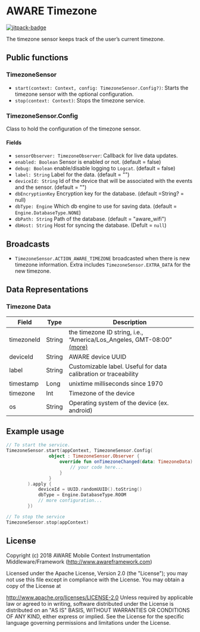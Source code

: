 # AWARE Timezone

[![jitpack-badge](https://jitpack.io/v/awareframework/com.aware.android.sensor.timezone.svg)](https://jitpack.io/#awareframework/com.aware.android.sensor.timezone)

The timezone sensor keeps track of the user’s current timezone.

## Public functions

### TimezoneSensor

+ `start(context: Context, config: TimezoneSensor.Config?)`: Starts the timezone sensor with the optional configuration.
+ `stop(context: Context)`: Stops the timezone service.

### TimezoneSensor.Config

Class to hold the configuration of the timezone sensor.

#### Fields

+ `sensorObserver: TimezoneObserver`: Callback for live data updates.
+ `enabled: Boolean` Sensor is enabled or not. (default = false)
+ `debug: Boolean` enable/disable logging to `Logcat`. (default = false)
+ `label: String` Label for the data. (default = "")
+ `deviceId: String` Id of the device that will be associated with the events and the sensor. (default = "")
+ `dbEncryptionKey` Encryption key for the database. (default =String? = null)
+ `dbType: Engine` Which db engine to use for saving data. (default = `Engine.DatabaseType.NONE`)
+ `dbPath: String` Path of the database. (default = "aware_wifi")
+ `dbHost: String` Host for syncing the database. (Defult = `null`)

## Broadcasts

+ `TimezoneSensor.ACTION_AWARE_TIMEZONE` broadcasted when there is new timezone information. Extra includes `TimezoneSensor.EXTRA_DATA` for the new timezone.

## Data Representations

### Timezone Data

| Field      | Type   | Description                                                                  |
| ---------- | ------ | ---------------------------------------------------------------------------- |
| timezoneId | String | the timezone ID string, i.e., “America/Los_Angeles, GMT-08:00” [(more)][1] |
| deviceId   | String | AWARE device UUID                                                            |
| label      | String | Customizable label. Useful for data calibration or traceability              |
| timestamp  | Long   | unixtime milliseconds since 1970                                             |
| timezone   | Int    | Timezone of the device                                                       |
| os         | String | Operating system of the device (ex. android)                                 |

[1]: https://docs.oracle.com/javase/7/docs/api/java/util/TimeZone.html#getID()

## Example usage

```kotlin
// To start the service.
TimezoneSensor.start(appContext, TimezoneSensor.Config(
                object : TimezoneSensor.Observer {
                    override fun onTimezoneChanged(data: TimezoneData) {
                        // your code here...
                    }
                }
        ).apply {
            deviceId = UUID.randomUUID().toString()
            dbType = Engine.DatabaseType.ROOM
            // more configuration...
        })

// To stop the service
TimezoneSensor.stop(appContext)
```

## License

Copyright (c) 2018 AWARE Mobile Context Instrumentation Middleware/Framework (http://www.awareframework.com)

Licensed under the Apache License, Version 2.0 (the "License"); you may not use this file except in compliance with the License. You may obtain a copy of the License at

http://www.apache.org/licenses/LICENSE-2.0
Unless required by applicable law or agreed to in writing, software distributed under the License is distributed on an "AS IS" BASIS, WITHOUT WARRANTIES OR CONDITIONS OF ANY KIND, either express or implied. See the License for the specific language governing permissions and limitations under the License.
